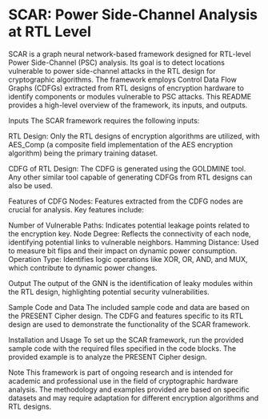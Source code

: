 # SCAR: Power Side-Channel Analysis at RTL Level

SCAR is a graph neural network-based framework designed for RTL-level Power Side-Channel (PSC) analysis. Its goal is to detect locations vulnerable to power side-channel attacks in the RTL design for cryptographic algorithms. The framework employs Control Data Flow Graphs (CDFGs) extracted from RTL designs of encryption hardware to identify components or modules vulnerable to PSC attacks. This README provides a high-level overview of the framework, its inputs, and outputs.

Inputs
The SCAR framework requires the following inputs:

RTL Design: Only the RTL designs of encryption algorithms are utilized, with AES_Comp (a composite field implementation of the AES encryption algorithm) being the primary training dataset.

CDFG of RTL Design: The CDFG is generated using the GOLDMINE tool. Any other similar tool capable of generating CDFGs from RTL designs can also be used.

Features of CDFG Nodes: Features extracted from the CDFG nodes are crucial for analysis. Key features include:

Number of Vulnerable Paths: Indicates potential leakage points related to the encryption key.
Node Degree: Reflects the connectivity of each node, identifying potential links to vulnerable neighbors.
Hamming Distance: Used to measure bit flips and their impact on dynamic power consumption.
Operation Type: Identifies logic operations like XOR, OR, AND, and MUX, which contribute to dynamic power changes.

Output
The output of the GNN is the identification of leaky modules within the RTL design, highlighting potential security vulnerabilities.

Sample Code and Data
The included sample code and data are based on the PRESENT Cipher design. The CDFG and features specific to its RTL design are used to demonstrate the functionality of the SCAR framework.

Installation and Usage
To set up the SCAR framework, run the provided sample code with the required files specified in the code blocks. The provided example is to analyze the PRESENT Cipher design.

Note
This framework is part of ongoing research and is intended for academic and professional use in the field of cryptographic hardware analysis. The methodology and examples provided are based on specific datasets and may require adaptation for different encryption algorithms and RTL designs.
